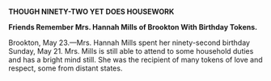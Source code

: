 **THOUGH NINETY-TWO YET DOES HOUSEWORK**

**Friends Remember Mrs. Hannah Mills of Brookton With Birthday Tokens.**

Brookton, May 23.—Mrs. Hannah Mills spent her ninety-second birthday Sunday, May 21. Mrs. Mills is still able to attend to some household duties and has a bright mind still. She was the recipient of many tokens of love and respect, some from distant states.